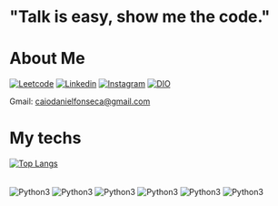 # "Talk is easy, show me the code." 

# About Me 
[![Leetcode](https://img.shields.io/badge/-LeetCode-FFA116?style=for-the-badge&logo=LeetCode&logoColor=black)](https://leetcode.com/Kaka777/) [![Linkedin](https://img.shields.io/badge/LinkedIn-0077B5?style=for-the-badge&logo=linkedin&logoColor=white)](https://www.linkedin.com/in/caio-daniel-1b8951269/) [![Instagram](https://img.shields.io/badge/Instagram-E4405F?style=for-the-badge&logo=instagram&logoColor=white)](https://www.instagram.com/caio_kaka_/?next=%2F) [![DIO](https://img.shields.io/website?label=DIOCOURSES&style=for-the-badge&url=https://DIO/)](https://web.dio.me/users/caiodanielfonseca?tab=skills)

Gmail: caiodanielfonseca@gmail.com


# My techs
[![Top Langs](https://github-readme-stats.vercel.app/api/top-langs/?username=Caio2a7&layout=compact)](https://github.com/Caio2a7/github-readme-stats)

<div style="display^: inline_block"><br/>
    <img align="center" alt="Python3"src="https://img.shields.io/badge/Python-14354C?style=for-the-badge&logo=python&logoColor=white">
    <img align="center" alt="Python3"src="https://img.shields.io/badge/C%2B%2B-00599C?style=for-the-badge&logo=c%2B%2B&logoColor=white">
    <img align="center" alt="Python3"src="https://img.shields.io/badge/C-00599C?style=for-the-badge&logo=c&logoColor=white">
    <img align="center" alt="Python3"src="https://img.shields.io/badge/Shell_Script-121011?style=for-the-badge&logo=gnu-bash&logoColor=white">
    <img align="center" alt="Python3"src="https://img.shields.io/badge/Debian-A81D33?style=for-the-badge&logo=debian&logoColor=white">
    <img align="center" alt="Python3"src="https://img.shields.io/badge/Amazon_AWS-232F3E?style=for-the-badge&logo=amazon-aws&logoColor=white">


</div>
